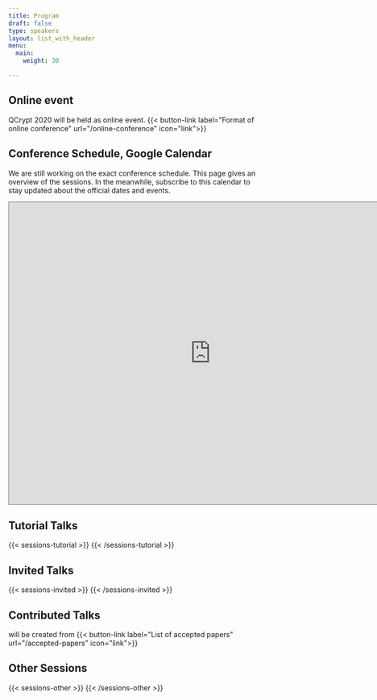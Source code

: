 ```yaml
---
title: Program
draft: false
type: speakers
layout: list_with_header
menu:
  main:
    weight: 30

---
```


## Online event
QCrypt 2020 will be held as online event.
{{< button-link label="Format of online conference" url="/online-conference" icon="link">}}

## Conference Schedule, Google Calendar
We are still working on the exact conference schedule. This page gives an overview of the sessions.
In the meanwhile, subscribe to this calendar to stay updated about the official dates and events.

<iframe src="https://calendar.google.com/calendar/embed?height=600&amp;wkst=2&amp;bgcolor=%23ffffff&amp;ctz=Europe%2FAmsterdam&amp;src=NGY5cnZsdW5tbXJrcGloMWlibzExZ29vNjRAZ3JvdXAuY2FsZW5kYXIuZ29vZ2xlLmNvbQ&amp;color=%238E24AA&amp;title=QCrypt%202020&amp;showTitle=1&amp;showDate=1&amp;showCalendars=0" style="border:solid 1px #777" width="800" height="600" frameborder="0" scrolling="no"></iframe>


## Tutorial Talks
{{< sessions-tutorial >}}
{{< /sessions-tutorial >}}

## Invited Talks
{{< sessions-invited >}}
{{< /sessions-invited >}}

## Contributed Talks
will be created from {{< button-link label="List of accepted papers" url="/accepted-papers" icon="link">}}

## Other Sessions
{{< sessions-other >}}
{{< /sessions-other >}}
